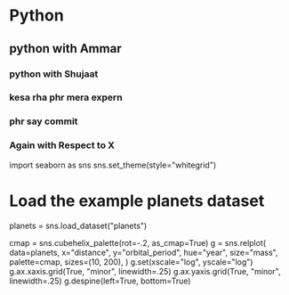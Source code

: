 # Python 
## python with Ammar
### python with Shujaat
### kesa rha phr mera expern
### phr say commit
### Again with Respect to X


import seaborn as sns
sns.set_theme(style="whitegrid")

# Load the example planets dataset
planets = sns.load_dataset("planets")

cmap = sns.cubehelix_palette(rot=-.2, as_cmap=True)
g = sns.relplot(
    data=planets,
    x="distance", y="orbital_period",
    hue="year", size="mass",
    palette=cmap, sizes=(10, 200),
)
g.set(xscale="log", yscale="log")
g.ax.xaxis.grid(True, "minor", linewidth=.25)
g.ax.yaxis.grid(True, "minor", linewidth=.25)
g.despine(left=True, bottom=True)